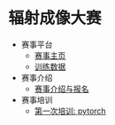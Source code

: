 # 辐射成像大赛

- 赛事平台
  - [赛事主页](https://ri.thudep.com)
  - [训练数据](https://rifile.thudep.com:7443/)
- 赛事介绍
  - [赛事介绍与报名](./introduction.md)
- 赛事培训
  - [第一次培训: pytorch](./talk/talk1.md)